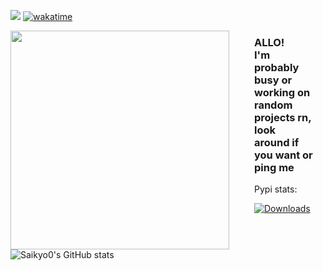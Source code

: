 ![](https://komarev.com/ghpvc/?username=saikyo0&color=lightgrey)
[![wakatime](https://wakatime.com/badge/user/55371951-4e93-4e10-8162-234ba1fe4d3e.svg)](https://wakatime.com/@55371951-4e93-4e10-8162-234ba1fe4d3e)


<p><img src="https://media.tenor.com/S2rXJ3noU_MAAAAi/scp-079.gif" align="left" width="350px" style="margin-right: 20px; padding-right: 20px;"> <h3 style="margin-right: 20px;">ALLO!<br> I'm probably busy or working on random projects rn, look around if you want or ping me </h3></p>


Pypi stats:

[![Downloads](https://static.pepy.tech/personalized-badge/yenepaypy?period=total&units=none&left_color=grey&right_color=blue&left_text=yenepaypy)](https://pepy.tech/project/yenepaypy)


![Saikyo0's GitHub stats](https://github-readme-stats.vercel.app/api?username=saikyo0&show_icons=true&theme=transparent)
